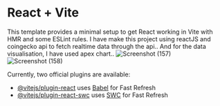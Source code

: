 # React + Vite

This template provides a minimal setup to get React working in Vite with HMR and some ESLint rules.
I have make this project using reactJS and coingecko api to fetch realtime data through the api..
And for the data visualisation, I have used apex chart..
![Screenshot (157)](https://github.com/abhishek-kumar-91/cryptoLiveDashboard/assets/111195553/3e06986d-ec7f-46ef-89c0-1855bd9cba21)
![Screenshot (158)](https://github.com/abhishek-kumar-91/cryptoLiveDashboard/assets/111195553/e768c449-bd0f-431d-8b8e-5783515eb660)

Currently, two official plugins are available:

- [@vitejs/plugin-react](https://github.com/vitejs/vite-plugin-react/blob/main/packages/plugin-react/README.md) uses [Babel](https://babeljs.io/) for Fast Refresh
- [@vitejs/plugin-react-swc](https://github.com/vitejs/vite-plugin-react-swc) uses [SWC](https://swc.rs/) for Fast Refresh
